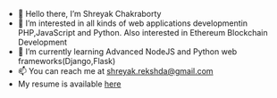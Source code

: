 - 👋 Hello there, I’m Shreyak Chakraborty
- 👀 I’m interested in all kinds of web applications developmentin PHP,JavaScript and Python. Also interested in Ethereum Blockchain Development
- 🌱 I’m currently learning Advanced NodeJS and Python web frameworks(Django,Flask)
- 📫 You can reach me at shreyak.rekshda@gmail.com
- My resume is available <a target="_blank" href="https://kernelshreyak.github.io/Shreyak_CV_new.pdf">here</a>

<!---
kernelshreyak/kernelshreyak is a ✨ special ✨ repository because its `README.md` (this file) appears on your GitHub profile.
You can click the Preview link to take a look at your changes.
--->
